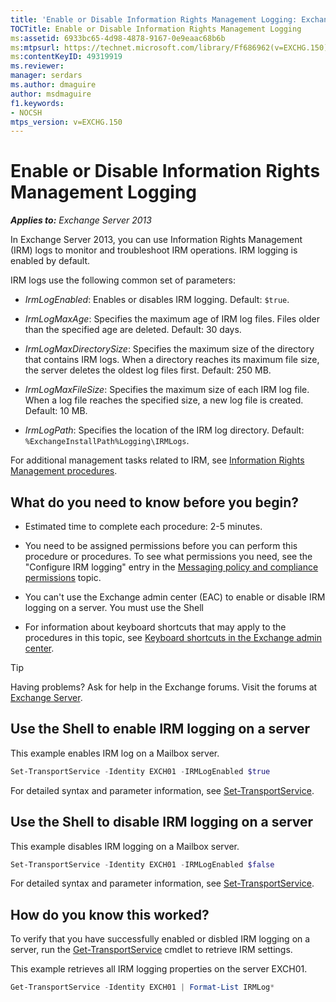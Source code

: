 ```yaml
---
title: 'Enable or Disable Information Rights Management Logging: Exchange 2013 Help'
TOCTitle: Enable or Disable Information Rights Management Logging
ms:assetid: 6933bc65-4d98-4878-9167-0e9eaac68b6b
ms:mtpsurl: https://technet.microsoft.com/library/Ff686962(v=EXCHG.150)
ms:contentKeyID: 49319919
ms.reviewer: 
manager: serdars
ms.author: dmaguire
author: msdmaguire
f1.keywords:
- NOCSH
mtps_version: v=EXCHG.150
---
```


# Enable or Disable Information Rights Management Logging

_**Applies to:** Exchange Server 2013_

In Exchange Server 2013, you can use Information Rights Management (IRM) logs to monitor and troubleshoot IRM operations. IRM logging is enabled by default.

IRM logs use the following common set of parameters:

- *IrmLogEnabled*: Enables or disables IRM logging. Default: `$true`.

- *IrmLogMaxAge*: Specifies the maximum age of IRM log files. Files older than the specified age are deleted. Default: 30 days.

- *IrmLogMaxDirectorySize*: Specifies the maximum size of the directory that contains IRM logs. When a directory reaches its maximum file size, the server deletes the oldest log files first. Default: 250 MB.

- *IrmLogMaxFileSize*: Specifies the maximum size of each IRM log file. When a log file reaches the specified size, a new log file is created. Default: 10 MB.

- *IrmLogPath*: Specifies the location of the IRM log directory. Default: `%ExchangeInstallPath%Logging\IRMLogs`.

For additional management tasks related to IRM, see [Information Rights Management procedures](information-rights-management-procedures-exchange-2013-help.md).

## What do you need to know before you begin?

- Estimated time to complete each procedure: 2-5 minutes.

- You need to be assigned permissions before you can perform this procedure or procedures. To see what permissions you need, see the "Configure IRM logging" entry in the [Messaging policy and compliance permissions](messaging-policy-and-compliance-permissions-exchange-2013-help.md) topic.

- You can't use the Exchange admin center (EAC) to enable or disable IRM logging on a server. You must use the Shell

- For information about keyboard shortcuts that may apply to the procedures in this topic, see [Keyboard shortcuts in the Exchange admin center](keyboard-shortcuts-in-the-exchange-admin-center-2013-help.md).

> [!TIP]
> Having problems? Ask for help in the Exchange forums. Visit the forums at [Exchange Server](https://social.technet.microsoft.com/forums/office/home?category=exchangeserver).

## Use the Shell to enable IRM logging on a server

This example enables IRM log on a Mailbox server.

```powershell
Set-TransportService -Identity EXCH01 -IRMLogEnabled $true
```

For detailed syntax and parameter information, see [Set-TransportService](/powershell/module/exchange/Set-TransportService).

## Use the Shell to disable IRM logging on a server

This example disables IRM logging on a Mailbox server.

```powershell
Set-TransportService -Identity EXCH01 -IRMLogEnabled $false
```

For detailed syntax and parameter information, see [Set-TransportService](/powershell/module/exchange/Set-TransportService).

## How do you know this worked?

To verify that you have successfully enabled or disbled IRM logging on a server, run the [Get-TransportService](/powershell/module/exchange/Get-TransportService) cmdlet to retrieve IRM settings.

This example retrieves all IRM logging properties on the server EXCH01.

```powershell
Get-TransportService -Identity EXCH01 | Format-List IRMLog*
```